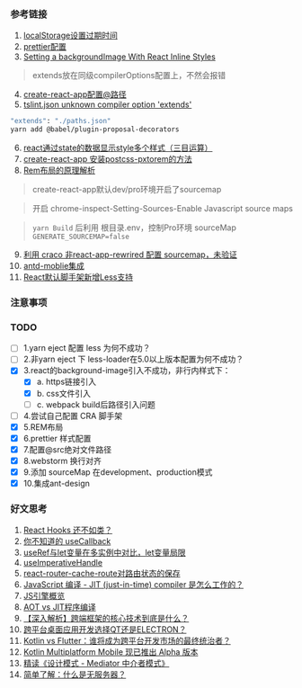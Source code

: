 ### 参考链接
1. [localStorage设置过期时间](https://blog.csdn.net/zhaoxiang66/article/details/86703438)
2. [prettier配置](https://www.cnblogs.com/linjunfu/p/10880381.html)
3. [Setting a backgroundImage With React Inline Styles](https://stackoverflow.com/questions/39195687/setting-a-backgroundimage-with-react-inline-styles)
> extends放在同级compilerOptions配置上，不然会报错
4. [create-react-app配置@路径](https://juejin.cn/post/6844904121821036551)
5. [tslint.json unknown compiler option 'extends'](https://sharepoint.stackexchange.com/questions/268790/tslint-json-unknown-compiler-option-extends)
```bash
"extends": "./paths.json"
yarn add @babel/plugin-proposal-decorators
```
6. [react通过state的数据显示style多个样式（三目运算）](https://blog.csdn.net/chensong8331/article/details/102938954)
7. [create-react-app 安装postcss-pxtorem的方法](https://blog.csdn.net/quhongqiang/article/details/95043246)
8. [Rem布局的原理解析](https://yanhaijing.com/css/2017/09/29/principle-of-rem-layout/)
> create-react-app默认dev/pro环境开启了sourcemap

> 开启 chrome-inspect-Setting-Sources-Enable Javascript source maps

> `yarn Build` 后利用 根目录.env，控制Pro环境 sourceMap `GENERATE_SOURCEMAP=false`
9. [利用 craco 非react-app-rewrired 配置 sourcemap，未验证](https://github.com/facebook/create-react-app/issues/5707#issuecomment-503614767)
10. [antd-moblie集成](https://mobile.ant.design/docs/react/use-with-create-react-app-cn)
11. [React默认脚手架新增Less支持](https://www.cnblogs.com/hunanzp/p/13179549.html)

### 注意事项




### TODO
- [ ] 1.yarn eject 配置 less 为何不成功？
- [ ] 2.非yarn eject 下 less-loader在5.0以上版本配置为何不成功？
- [x] 3.react的background-image引入不成功，非行内样式下： 
    - [x] a. https链接引入
    - [x] b. css文件引入
    - [ ] c. webpack build后路径引入问题
- [ ] 4.尝试自己配置 CRA 脚手架
- [x] 5.REM布局
- [x] 6.prettier 样式配置
- [x] 7.配置@src绝对文件路径
- [x] 8.webstorm 换行对齐
- [x] 9.添加 sourceMap 在development、production模式
- [x] 10.集成ant-design

### 好文思考
1. [React Hooks 还不如类？](https://www.infoq.cn/article/ltgmCtDsuts31qM1W20D)
1. [你不知道的 useCallback](https://segmentfault.com/a/1190000020108840)
1. [useRef与let变量在多实例中对比，let变量局限](https://codesandbox.io/s/zhijieshiyongchangliangtidai-useref-dejuxianxing-kyptw?file=/src/App.tsx)
1. [useImperativeHandle](https://www.jianshu.com/p/92def9e95af5)
1. [react-router-cache-route对路由状态的保存](https://github.com/CJY0208/react-router-cache-route)
1. [JavaScript 编译 - JIT (just-in-time) compiler 是怎么工作的？](https://zhuanlan.zhihu.com/p/99395691)
1. [JS引擎概览](https://segmentfault.com/a/1190000039288517)
1. [AOT vs JIT程序编译](https://blog.csdn.net/boardknight/article/details/103872554)
1. [【深入解析】跨端框架的核心技术到底是什么？](https://supercodepower.com/cross-platform-tech#4react-native%EF%BC%9Ajs-engine--native-renderpipeline)
1. [跨平台桌面应用开发选择QT还是ELECTRON？](https://cocozq.com/?p=121)
1. [Kotlin vs Flutter：谁将成为跨平台开发市场的最终统治者？](https://cloud.tencent.com/developer/news/586019)
1. [Kotlin Multiplatform Mobile 现已推出 Alpha 版本](https://blog.jetbrains.com/zh-hans/kotlin/2020/09/kotlin-multiplatform-mobile-alpha/)
1. [精读《设计模式 - Mediator 中介者模式》](https://zhuanlan.zhihu.com/p/348438972)
1. [简单了解：什么是无服务器？](https://www.redhat.com/zh/topics/cloud-native-apps/what-is-serverless)